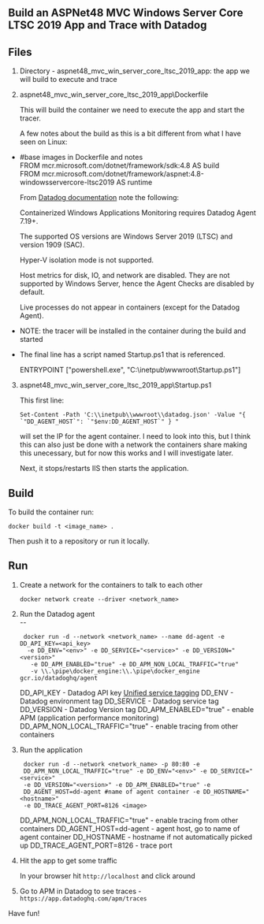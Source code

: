 Build an ASPNet48 MVC Windows Server Core LTSC 2019 App and Trace with Datadog
--

Files
--

1) Directory - aspnet48_mvc_win_server_core_ltsc_2019_app: the app we will build
to execute and trace

2) aspnet48_mvc_win_server_core_ltsc_2019_app\Dockerfile

   This will build the container we need to execute the app and start the tracer.

   A few notes about the build as this is a bit different from what I have seen on
   Linux:

- #base images in Dockerfile and notes  
  FROM mcr.microsoft.com/dotnet/framework/sdk:4.8 AS build  
  FROM mcr.microsoft.com/dotnet/framework/aspnet:4.8-windowsservercore-ltsc2019 AS runtime  

  From [Datadog documentation](https://docs.datadoghq.com/agent/troubleshooting/windows_containers/)
  note the following:

  Containerized Windows Applications Monitoring requires Datadog Agent 7.19+.

  The supported OS versions are Windows Server 2019 (LTSC) and version 1909 (SAC).

  Hyper-V isolation mode is not supported.

  Host metrics for disk, IO, and network are disabled. They are not supported by Windows Server, hence the Agent Checks are disabled by default.

  Live processes do not appear in containers (except for the Datadog Agent).

- NOTE: the tracer will be installed in the container during the build and started

- The final line has a script named Startup.ps1 that is referenced.

  ENTRYPOINT ["powershell.exe", "C:\\inetpub\\wwwroot\\Startup.ps1"]

3) aspnet48_mvc_win_server_core_ltsc_2019_app\Startup.ps1

   This first line:

   ```
   Set-Content -Path 'C:\\inetpub\\wwwroot\\datadog.json' -Value "{ `"DD_AGENT_HOST`": `"$env:DD_AGENT_HOST`" } "
   ```

   will set the IP for the agent container.  I need to look into this, but I think
   this can also just be done with a network the containers share making this
   unecessary, but for now this works and I will investigate later.

   Next, it stops/restarts IIS then starts the application.

Build
--

To build the container run:

```
docker build -t <image_name> .
```

Then push it to a repository or run it locally.

Run
--

1) Create a network for the containers to talk to each other

   ```
   docker network create --driver <network_name>
   ```

2) Run the Datadog agent  
--

   ```
    docker run -d --network <network_name> --name dd-agent -e DD_API_KEY=<api_key>
     -e DD_ENV="<env>" -e DD_SERVICE="<service>" -e DD_VERSION="<version>"
      -e DD_APM_ENABLED="true" -e DD_APM_NON_LOCAL_TRAFFIC="true"
      -v \\.\pipe\docker_engine:\\.\pipe\docker_engine gcr.io/datadoghq/agent
   ```

   DD_API_KEY - Datadog API key
   [Unified service tagging](https://docs.datadoghq.com/getting_started/tagging/unified_service_tagging/?tab=kubernetes)
   DD_ENV - Datadog environment tag
   DD_SERVICE - Datadog service tag
   DD_VERSION - Datadog Version tag
   DD_APM_ENABLED="true" - enable APM (application performance monitoring)
   DD_APM_NON_LOCAL_TRAFFIC="true" - enable tracing from other containers

3) Run the application

   ```
    docker run -d --network <network_name> -p 80:80 -e
    DD_APM_NON_LOCAL_TRAFFIC="true" -e DD_ENV="<env>" -e DD_SERVICE="<service>"
    -e DD_VERSION="<version>" -e DD_APM_ENABLED="true" -e
    DD_AGENT_HOST=dd-agent #name of agent container -e DD_HOSTNAME="<hostname>"
    -e DD_TRACE_AGENT_PORT=8126 <image>
   ```
   DD_APM_NON_LOCAL_TRAFFIC="true"  - enable tracing from other containers
   DD_AGENT_HOST=dd-agent - agent host, go to name of agent container
   DD_HOSTNAME - hostname if not automatically picked up
   DD_TRACE_AGENT_PORT=8126 - trace port

4) Hit the app to get some traffic

   In your browser hit ```http://localhost``` and click around

5) Go to APM in Datadog to see traces - ```https://app.datadoghq.com/apm/traces```

Have fun!
